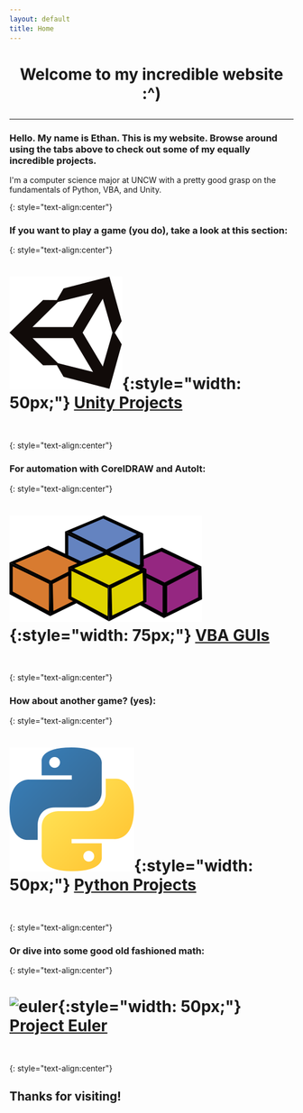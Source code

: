 ```yaml
---
layout: default
title: Home
---
```

<h1><p style="text-align:center">Welcome to my incredible website :^)</p></h1>

***

### Hello. My name is Ethan. This is my website. Browse around using the tabs above to check out some of my equally incredible projects.

I'm a computer science major at UNCW with a pretty good grasp on the fundamentals of Python, VBA, and Unity.

{: style="text-align:center"}
### If you want to play a game (you do), take a look at this section:

{: style="text-align:center"}
# ![unity](/assets/unity.svg){:style="width: 50px;"} **[Unity Projects](/unity)**
<br>

{: style="text-align:center"}
### For automation with CorelDRAW and AutoIt:

{: style="text-align:center"}
# ![vba](/assets/vba.svg){:style="width: 75px;"} **[VBA GUIs](/vba)**
<br>

{: style="text-align:center"}
### How about another game? (yes):

{: style="text-align:center"}
# ![py](/assets/py.svg){:style="width: 50px;"} **[Python Projects](/python)**
<br>

{: style="text-align:center"}
### Or dive into some good old fashioned math:

{: style="text-align:center"}
# ![euler](/assets/pe.ico){:style="width: 50px;"} **[Project Euler](/euler)**
<br>

{: style="text-align:center"}
## Thanks for visiting!